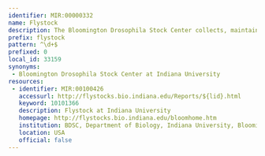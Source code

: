 ```yaml
---
identifier: MIR:00000332
name: Flystock
description: The Bloomington Drosophila Stock Center collects, maintains and distributes Drosophila melanogaster strains for research.
prefix: flystock
pattern: ^\d+$
prefixed: 0
local_id: 33159
synonyms:
 - Bloomington Drosophila Stock Center at Indiana University
resources:
 - identifier: MIR:00100426
   accessurl: http://flystocks.bio.indiana.edu/Reports/${lid}.html
   keyword: 10101366
   description: Flystock at Indiana University
   homepage: http://flystocks.bio.indiana.edu/bloomhome.htm
   institution: BDSC, Department of Biology, Indiana University, Bloomington
   location: USA
   official: false
---
```


